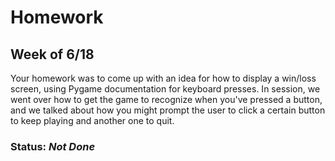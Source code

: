 # Homework 

## Week of 6/18
Your homework was to come up with an idea for how to display a win/loss screen, using Pygame documentation for keyboard presses. In session, we went over how to get the game to recognize when you've pressed a button, and we talked about how you might prompt the user to click a certain button to keep playing and another one to quit. 

### Status: *Not Done* 